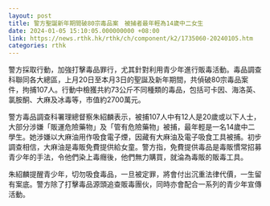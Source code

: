 ```yaml
---
layout: post
title: 警方聖誕新年期間破80宗毒品案　被捕者最年輕為14歲中二女生
date: 2024-01-05 15:10:05.000000000 +08:00
link: https://news.rthk.hk/rthk/ch/component/k2/1735060-20240105.htm
categories: rthk
---
```


警方採取行動，加強打擊毒品罪行，尤其針對利用青少年進行販毒活動。毒品調查科聯同各大總區，上月20日至本月3日的聖誕及新年期間，共偵破80宗毒品案件，拘捕107人。行動中檢獲共約73公斤不同種類的毒品，包括可卡因、海洛英、氯胺酮、大麻及冰毒等，市值約2700萬元。

警方毒品調查科署理總督察朱紹麟表示，被捕107人中有12人是20歲或以下人士，大部分涉嫌「販運危險藥物」及「管有危險藥物」被捕，最年輕是一名14歲中二學生。她涉嫌以大麻油用作吸食電子煙，因藏有大麻油及電子吸食工具被捕。初步調查相信，大麻油是毒販免費提供給女童。警方指，免費提供毒品是毒販慣常招募青少年的手法，令他們染上毒癮後，他們無力購買，就淪為毒販的販毒工具。

朱紹麟提醒青少年，切勿吸食毒品，一旦被定罪，將會付出沉重法律代價，一生留有案底。警方除了打擊毒品源頭追查販毒團伙，同時亦會配合一系列的青少年宣傳活動。
